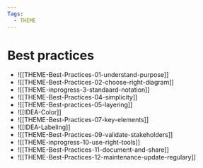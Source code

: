 ```yaml
---
Tags:
  - THEME
---
```


# Best practices

- ![[THEME-Best-Practices-01-understand-purpose]]
- ![[THEME-Best-Practices-02-choose-right-diagram]]
- ![[THEME-inprogress-3-standaard-notation]]
- ![[THEME-Best-Practices-04-simplicity]]
- ![[THEME-Best-practices-05-layering]]
- ![[IDEA-Color]]
- ![[THEME-Best-Practices-07-key-elements]]
- ![[IDEA-Labeling]]
- ![[THEME-Best-Practices-09-validate-stakeholders]]
- ![[THEME-inprogress-10-use-right-tools]]
- ![[THEME-Best-Practices-11-document-and-share]]
- ![[THEME-Best-Practices-12-maintenance-update-regulary]]

